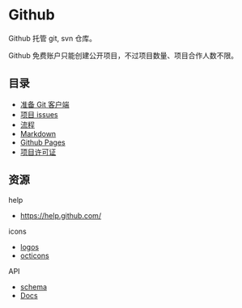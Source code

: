 # Github

Github 托管 git, svn 仓库。

Github 免费账户只能创建公开项目，不过项目数量、项目合作人数不限。

## 目录

- [准备 Git 客户端](git.md)
- [项目 issues](issues.md)
- [流程](flow.md)
- [Markdown](markdown.md)
- [Github Pages](pages.md)
- [项目许可证](license.md)

## 资源

help

- <https://help.github.com/>

icons

- [logos](https://github.com/logos)
- [octicons](https://octicons.github.com/)

API

- [schema](https://api.github.com/)
- [Docs](https://developer.github.com/)
